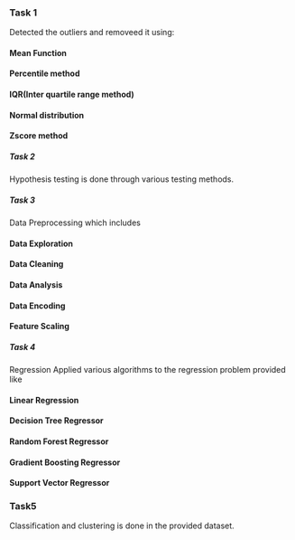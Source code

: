 ### Task 1
Detected the outliers and removeed it using:
  #### Mean Function
  #### Percentile method
  #### IQR(Inter quartile range method)
  #### Normal distribution
  #### Zscore method
##### Task 2
Hypothesis testing is done through various testing methods.
##### Task 3
Data Preprocessing which includes
  #### Data Exploration   
  #### Data Cleaning  
  #### Data Analysis 
  #### Data Encoding
 #### Feature Scaling 
##### Task 4
Regression
Applied various algorithms to the regression problem provided like
  #### Linear Regression
  #### Decision Tree Regressor
  #### Random Forest Regressor
  #### Gradient Boosting Regressor
  #### Support Vector Regressor
### Task5 
Classification and clustering is done in the provided dataset.
